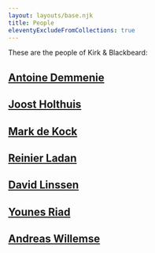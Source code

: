```yaml
---
layout: layouts/base.njk
title: People
eleventyExcludeFromCollections: true
---
```


These are the people of Kirk & Blackbeard:

## [Antoine Demmenie](/people/antoine/)

## [Joost Holthuis](/people/joost/)

## [Mark de Kock](/people/mark/)

## [Reinier Ladan](/people/reinier/)

## [David Linssen](/people/david/)

## [Younes Riad](/people/younes/)

## [Andreas Willemse](/people/andreas/)
